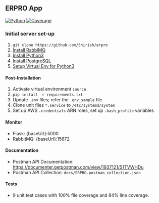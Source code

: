 ## ERPRO App
[![Python](https://img.shields.io/badge/python-3.4_3.5_3.6-blue.svg)]()
[![Coverage](https://img.shields.io/badge/coverage-84-green.svg)]()

### Initial server set-up
1. `git clone https://github.com/5hirish/erpro`
2. [Install RabbiMQ](https://tecadmin.net/install-rabbitmq-server-on-ubuntu/)
3. [Install Python3](https://help.dreamhost.com/hc/en-us/articles/115000702772-Installing-a-custom-version-of-Python-3)
4. [Install PostgreSQL](https://www.fullstackpython.com/blog/postgresql-python-3-psycopg2-ubuntu-1604.html)
5. [Setup Virtual Env for Python3](https://help.dreamhost.com/hc/en-us/articles/115000695551-Installing-and-using-virtualenv-with-Python-3)

#### Post-Installation

1) Activate virtual environment `source`
2) `pip install -r requirements.txt`
3) Update `.env` files; refer the `.env_sample` file
4) Clone unit files `*.service` to `/etc/systemd/system`
5) Set up AWS `.credentials` ARN roles, set up `.bash_profile` variables

#### Monitor
* Flask: {baseUrl}:5000
* RabbitMQ: {baseUrl}:15672

#### Documentation
* Postman API Documentation: https://documenter.getpostman.com/view/1937121/S1TVWHDu
* Postman API Collection: `docs/ERPRO.postman_collection.json`

#### Tests
* 9 unit test cases with 100% file coverage and 84% line coverage.